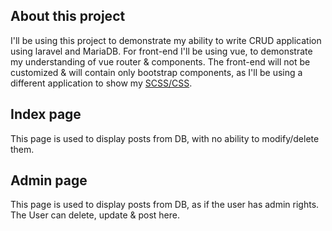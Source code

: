 ## About this project

I'll be using this project to demonstrate my ability to write CRUD application using laravel and MariaDB. For front-end I'll be using vue, to demonstrate my understanding of vue router & components. The front-end will not be customized & will contain only bootstrap components, as I'll be using a different application to show my [SCSS/CSS](https://github.com/erlandocv/erlando-cv).

## Index page

This page is used to display posts from DB, with no ability to modify/delete them.

## Admin page

This page is used to display posts from DB, as if the user has admin rights. The User can delete, update & post here.
